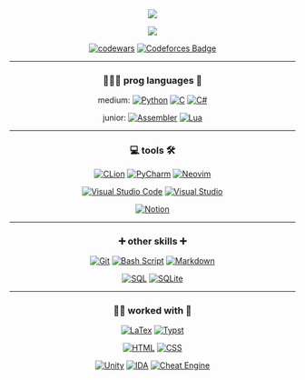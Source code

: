 <div id="header" align="center">
  <img src="https://sun9-42.userapi.com/impg/a8DyQBuZlLutCI0nQb454tQUW9A_oXBYdkFPUg/Fpcp7pqS_RM.jpg?size=500x378&quality=95&sign=bf10c1987ac05eeaaabde3d332803357&type=album"/>
  
  [![](https://komarev.com/ghpvc/?username=n1xsi&style=for-the-badge&color=blueviolet)](#)
</div>

<div id="body" align="center">

[![codewars](https://www.codewars.com/users/nixsi/badges/micro)](https://www.codewars.com/users/nixsi) 
[![Codeforces Badge](https://codeforces-readme-stats.vercel.app/api/badge?username=nixsi)](https://codeforces.com/profile/nixsi)

<hr>

### 👩🏻‍💻 prog languages 📝
medium: 
[![Python](https://custom-icon-badges.demolab.com/badge/Python-000?style=for-the-badge&logo=pythonn)](#)
[![C](https://img.shields.io/badge/c-000?style=for-the-badge&logo=c&logoColor=00599c)](#)
[![C#](https://custom-icon-badges.demolab.com/badge/C%20Sharp-000?style=for-the-badge&logo=csharppp&logoColor=white)](#)

junior: 
[![Assembler](https://custom-icon-badges.demolab.com/badge/GAS%20ASM%20x64-000?style=for-the-badge&logo=assmbler)](#)
[![Lua](https://img.shields.io/badge/lua-000?style=for-the-badge&logo=lua&logoColor=2c2d72)](#)

<hr>

### 💻 tools 🛠️
[![CLion](https://img.shields.io/badge/CLion-000?style=for-the-badge&logo=clion&logoColor=16b9e2)](#)
[![PyCharm](https://img.shields.io/badge/pycharm-000?style=for-the-badge&logo=pycharm&logoColor=18e999)](#)
[![Neovim](https://img.shields.io/badge/NeoVim-000?&style=for-the-badge&logo=neovim)](#)

[![Visual Studio Code](https://custom-icon-badges.demolab.com/badge/Visual%20Studio%20Code-000?style=for-the-badge&logo=vstudioc)](#)
[![Visual Studio](https://custom-icon-badges.demolab.com/badge/Visual%20Studio-000?style=for-the-badge&logo=vstudio)](#)

[![Notion](https://img.shields.io/badge/Notion-black?style=for-the-badge&logo=notion)](#)

<hr>

### ➕ other skills ➕
[![Git](https://img.shields.io/badge/Git-000?style=for-the-badge&logo=git)](#)
[![Bash Script](https://img.shields.io/badge/bash_script-000?style=for-the-badge&logo=gnu-bash&logoColor=white)](#)
[![Markdown](https://img.shields.io/badge/markdown-%23000000.svg?style=for-the-badge&logo=markdown&logoColor=white)](#)

[![SQL](https://custom-icon-badges.demolab.com/badge/SQL-000?style=for-the-badge&logo=sqql)](#)
[![SQLite](https://img.shields.io/badge/SQLite-%23000000.svg?style=for-the-badge&logo=sqlite&logoColor=white)](#)

<hr>

### ✍🏻 worked with 👀
[![LaTex](https://img.shields.io/badge/LaTex-black?style=for-the-badge&logo=latex&logoColor=008080)](#)
[![Typst](https://img.shields.io/badge/typst-black?style=for-the-badge&logo=typst)](#)

[![HTML](https://img.shields.io/badge/html-black?style=for-the-badge&logo=htmx)](#)
[![CSS](https://img.shields.io/badge/CSS-black?style=for-the-badge&logo=css&logoColor=fff)](#)

[![Unity](https://img.shields.io/badge/unity-black?style=for-the-badge&logo=unity)](#) 
[![IDA](https://custom-icon-badges.demolab.com/badge/IDA%207.7%20x64-000?style=for-the-badge&logo=ida64)](#)
[![Cheat Engine](https://custom-icon-badges.demolab.com/badge/Cheat%20Engine%207.5-000?style=for-the-badge&logo=chtengine)](#)

</div>

<!-- https://custom-icon-badges.demolab.com - load your own badge -->
<!-- https://si-badge-maker.heyfe.org/en - build a badge -->
<!-- https://github.com/inttter/md-badges - popular badges -->
